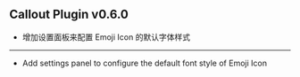 ## Callout Plugin v0.6.0

- 增加设置面板来配置 Emoji Icon 的默认字体样式

---

- Add settings panel to configure the default font style of Emoji Icon

